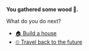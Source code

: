 **You gathered some wood 🌳.**

What do you do next?

- [🏠 Build a house](3.md) 
- [⏲ Travel back to the future](1.md)

